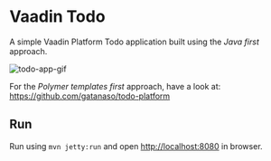 # Vaadin Todo

A simple Vaadin Platform Todo application built using the *Java first* approach.

![todo-app-gif](https://user-images.githubusercontent.com/15094658/47881979-f14ecf00-ddf5-11e8-9a20-e96860c4666b.gif)

For the *Polymer templates first* approach, have a look at: https://github.com/gatanaso/todo-platform

## Run

Run using `mvn jetty:run` and open [http://localhost:8080](http://localhost:8080) in browser.
